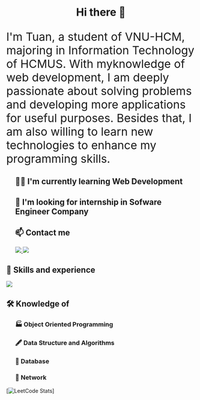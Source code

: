 <h1 align="center">Hi there 👋 </h1>
    <p style="font-size: 30;">
       I'm Tuan, a student of VNU-HCM, majoring in Information Technology of HCMUS. With myknowledge of web development, I am deeply passionate about solving problems and developing more applications for useful purposes. Besides that, I am also willing to learn new technologies to enhance my programming skills.
    </p>
    <ul style="list-style: none;">
        <li>
            <h2 style="text-decoration: none;">👨‍💻 I'm currently learning Web Development</h2>
        </li>
        <li>
            <h2 style="text-decoration: none;">🏢 I'm looking for internship in Sofware Engineer Company</h2>
        </li>
        <li>
            <h2 style="text-decoration: none;">📫 Contact me</h2>
                <div>
                    <a href="https://www.linkedin.com/in/tuan-truong-437110259">
                        <img src="https://img.shields.io/badge/LinkedIn-0077B5?style=for-the-badge&logo=linkedin&logoColor=white" />
                    </a>
                    <a href="https://www.facebook.com/TuanTruong.03/">
                        <img src="https://img.shields.io/badge/Facebook-1877F2?style=for-the-badge&logo=facebook&logoColor=white" />
                    </a>
                </div>
      </li>
   </ul>
    <div class="">
        <h2 style="font-weight: bold;">📝 Skills and experience</h2>
        <a href="https://skillicons.dev">
            <img src="https://skillicons.dev/icons?i=js,java,html,css,spring,react,express,mysql,git" />
        </a>
    </div>

  <div class="">
        <h2 style="font-weight: bold;">🛠 Knowledge of</h2>
        <ul style="list-style: none;">
    <li>
        <h3>🏭 Object Oriented Programming</h3>
    </li>
    <li>
        <h3>🖋️ Data Structure and Algorithms</h3>
    </li>
    <li>
        <h3>🔎 Database</h3>
    </li>      
     <li>
        <h3>🛜 Network</h3>
    </li>
</ul>
    </div>
    
[![LeetCode Stats](https://leetcard.jacoblin.cool/TusanNah?extension=activity)]



